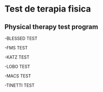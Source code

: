 # Test de terapia fisica
## Physical therapy test program

-BLESSED TEST 

-FMS TEST

-KATZ TEST

-LOBO TEST

-MACS TEST

-TINETTI TEST

